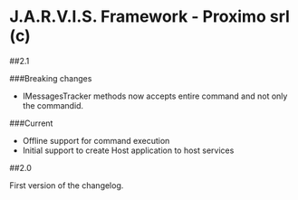 J.A.R.V.I.S. Framework - Proximo srl (c)
====

##2.1

###Breaking changes

- IMessagesTracker methods now accepts entire command and not only the commandid. 

###Current

- Offline support for command execution
- Initial support to create Host application to host services 

##2.0

First version of the changelog.

